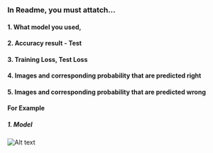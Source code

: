 ### In Readme, you must attatch...
#### 1. What model you used,
#### 2. Accuracy result - Test 
#### 3. Training Loss, Test Loss 
#### 4. Images and corresponding probability that are predicted right
#### 5. Images and corresponding probability that are predicted wrong 

#### For Example
##### 1. Model 
![Alt text](C:\Users\hyundong\Desktop\model.png)
